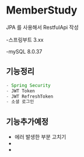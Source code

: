 # MemberStudy

JPA 를 사용해서 RestfulApi 작성

-스프링부트 3.xx

-mySQL 8.0.37
## 기능정리
```java
- Spring Security
- JWT Token
- JWT RefreshToken
- 소셜 로그인
```

## 기능추가예정
 - 에러 발생한 부분 고치기
 - 
 - 
